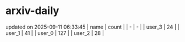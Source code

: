 # arxiv-daily
updated on 2025-09-11 06:33:45
| name | count |
| - | - |
| user_3 | 24 |
| user_1 | 41 |
| user_0 | 127 |
| user_2 | 28 |
